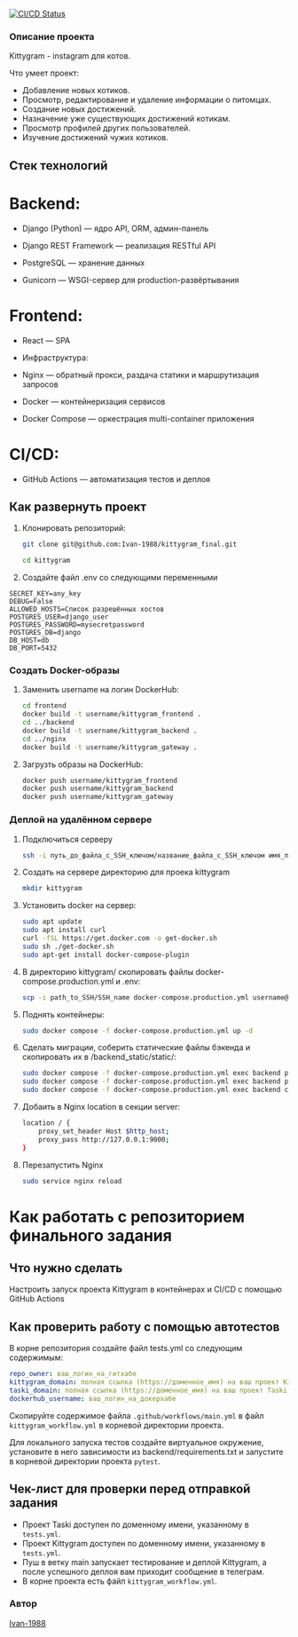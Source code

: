 [![CI/CD Status](https://github.com/Ivan-1988/kittygram_final/actions/workflows/main.yml/badge.svg)](https://github.com/Ivan-1988/kittygram_final/actions/workflows/main.yml)

### Описание проекта 
Kittygram - instagram для котов.

Что умеет проект:

- Добавление новых котиков.
- Просмотр, редактирование и удаление информации о питомцах. 
- Создание новых достижений.
- Назначение уже существующих достижений котикам.
- Просмотр профилей других пользователей.
- Изучение достижений чужих котиков.

## Стек технологий

# Backend:

- Django (Python) — ядро API, ORM, админ-панель

- Django REST Framework — реализация RESTful API

- PostgreSQL — хранение данных

- Gunicorn — WSGI-сервер для production-развёртывания

# Frontend:

- React — SPA

- Инфраструктура:

- Nginx — обратный прокси, раздача статики и маршрутизация запросов

- Docker — контейнеризация сервисов

- Docker Compose — оркестрация multi-container приложения

# CI/CD:

- GitHub Actions — автоматизация тестов и деплоя

## Как развернуть проект 

1. Клонировать репозиторий:

    ```bash
    git clone git@github.com:Ivan-1988/kittygram_final.git
    ```
    ```bash
    cd kittygram
    ```
2. Создайте файл .env со следующими переменными

```
SECRET_KEY=any_key
DEBUG=False
ALLOWED_HOSTS=Список разрешённых хостов
POSTGRES_USER=django_user
POSTGRES_PASSWORD=mysecretpassword
POSTGRES_DB=django
DB_HOST=db
DB_PORT=5432
```


### Создать Docker-образы

1.  Заменить username на логин DockerHub:

    ```bash
    cd frontend
    docker build -t username/kittygram_frontend .
    cd ../backend
    docker build -t username/kittygram_backend .
    cd ../nginx
    docker build -t username/kittygram_gateway . 
    ```

2. Загрузть образы на DockerHub:

    ```bash
    docker push username/kittygram_frontend
    docker push username/kittygram_backend
    docker push username/kittygram_gateway
    ```

### Деплой на удалённом сервере

1. Подключиться серверу

    ```bash
    ssh -i путь_до_файла_с_SSH_ключом/название_файла_с_SSH_ключом имя_пользователя@ip_адрес_сервера 
    ```

2. Создать на сервере директорию для проека kittygram

    ```bash
    mkdir kittygram
    ```

3. Установить docker на сервер:

    ```bash
    sudo apt update
    sudo apt install curl
    curl -fSL https://get.docker.com -o get-docker.sh
    sudo sh ./get-docker.sh
    sudo apt-get install docker-compose-plugin
    ```

4. В директорию kittygram/ скопировать файлы docker-compose.production.yml и .env:

    ```bash
    scp -i path_to_SSH/SSH_name docker-compose.production.yml username@server_ip:/home/username/kittygram/docker-compose.production.yml
    ```

5. Поднять контейнеры:

    ```bash
    sudo docker compose -f docker-compose.production.yml up -d
    ```

6. Сделать миграции, соберить статические файлы бэкенда и скопировать их в /backend_static/static/:

    ```bash
    sudo docker compose -f docker-compose.production.yml exec backend python manage.py migrate
    sudo docker compose -f docker-compose.production.yml exec backend python manage.py collectstatic
    sudo docker compose -f docker-compose.production.yml exec backend cp -r /app/collected_static/. /backend_static/static/
    ```

7. Добаить в Nginx location в секции server:

    ```bash
    location / {
        proxy_set_header Host $http_host;
        proxy_pass http://127.0.0.1:9000;
    }
    ```

8. Перезапустить Nginx
    ```bash
    sudo service nginx reload
    ```

#  Как работать с репозиторием финального задания

## Что нужно сделать

Настроить запуск проекта Kittygram в контейнерах и CI/CD с помощью GitHub Actions

## Как проверить работу с помощью автотестов

В корне репозитория создайте файл tests.yml со следующим содержимым:
```yaml
repo_owner: ваш_логин_на_гитхабе
kittygram_domain: полная ссылка (https://доменное_имя) на ваш проект Kittygram
taski_domain: полная ссылка (https://доменное_имя) на ваш проект Taski
dockerhub_username: ваш_логин_на_докерхабе
```

Скопируйте содержимое файла `.github/workflows/main.yml` в файл `kittygram_workflow.yml` в корневой директории проекта.

Для локального запуска тестов создайте виртуальное окружение, установите в него зависимости из backend/requirements.txt и запустите в корневой директории проекта `pytest`.

## Чек-лист для проверки перед отправкой задания

- Проект Taski доступен по доменному имени, указанному в `tests.yml`.
- Проект Kittygram доступен по доменному имени, указанному в `tests.yml`.
- Пуш в ветку main запускает тестирование и деплой Kittygram, а после успешного деплоя вам приходит сообщение в телеграм.
- В корне проекта есть файл `kittygram_workflow.yml`.

### Автор
[Ivan-1988](https://github.com/Ivan-1988)
